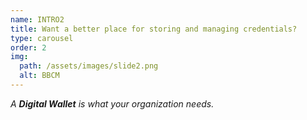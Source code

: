 ```yaml
---
name: INTRO2
title: Want a better place for storing and managing credentials?
type: carousel
order: 2
img:
  path: /assets/images/slide2.png
  alt: BBCM
---
```

*A **Digital Wallet** is what your organization needs.*
